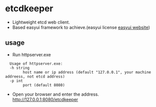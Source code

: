 # etcdkeeper
* Lightweight etcd web client.
* Based easyui framework to achieve.(easyui license [easyui website](www.jeasyui.com))

## usage
* Run httpserver.exe  
```
  Usage of httpserver.exe:  
  -h string  
        host name or ip address (default "127.0.0.1", your machine addreess, not etcd address)
  -p int
        port (default 8080)
```
* Open your browser and enter the address. http://127.0.0.1:8080/etcdkeeper
